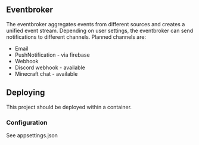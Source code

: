 ## Eventbroker
The eventbroker aggregates events from different sources and creates a unified event stream. 
Depending on user settings, the eventbroker can send notifications to different channels.
Planned channels are:
- Email
- PushNotification - via firebase
- Webhook
- Discord webhook - available
- Minecraft chat - available

## Deploying
This project should be deployed within a container. 
### Configuration
See appsettings.json
